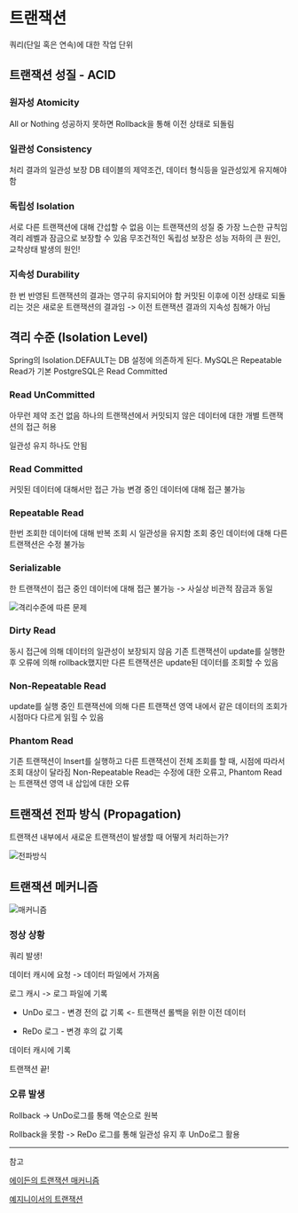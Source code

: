 # 트랜잭션

쿼리(단일 혹은 연속)에 대한 작업 단위

## 트랜잭션 성질 - ACID

### 원자성 Atomicity

All or Nothing
성공하지 못하면 Rollback을 통해 이전 상태로 되돌림

### 일관성 Consistency

처리 결과의 일관성 보장
DB 테이블의 제약조건, 데이터 형식등을 일관성있게 유지해야함

### 독립성 Isolation

서로 다른 트랜잭션에 대해 간섭할 수 없음
이는 트랜잭션의 성질 중 가장 느슨한 규칙임
격리 레벨과 잠금으로 보장할 수 있음
무조건적인 독립성 보장은 성능 저하의 큰 원인, 교착상태 발생의 원인!

### 지속성 Durability

한 번 반영된 트랜잭션의 결과는 영구히 유지되어야 함
커밋된 이후에 이전 상태로 되돌리는 것은 새로운 트랜잭션의 결과임 -> 이전 트랜잭션 결과의 지속성 침해가 아님

## 격리 수준 (Isolation Level)

Spring의 Isolation.DEFAULT는 DB 설정에 의존하게 된다.
MySQL은 Repeatable Read가 기본
PostgreSQL은 Read Committed

### Read UnCommitted

아무런 제약 조건 없음
하나의 트랜잭션에서 커밋되지 않은 데이터에 대한 개별 트랜잭션의 접근 허용

일관성 유지 하나도 안됨

### Read Committed

커밋된 데이터에 대해서만 접근 가능
변경 중인 데이터에 대해 접근 불가능

### Repeatable Read

한번 조회한 데이터에 대해 반복 조회 시 일관성을 유지함
조회 중인 데이터에 대해 다른 트랜잭션은 수정 불가능

### Serializable

한 트랜잭션이 접근 중인 데이터에 대해 접근 불가능 -> 사실상 비관적 잠금과 동일

![격리수준에 따른 문제](https://user-images.githubusercontent.com/45786387/100245950-f2726c00-2f7b-11eb-8478-8a68785d0301.png)

### Dirty Read

동시 접근에 의해 데이터의 일관성이 보장되지 않음
기존 트랜잭션이 update를 실행한 후 오류에 의해 rollback했지만 다른 트랜잭션은 update된 데이터를 조회할 수 있음

### Non-Repeatable Read

update를 실행 중인 트랜잭션에 의해 다른 트랜잭션 영역 내에서 같은 데이터의 조회가 시점마다 다르게 읽힐 수 있음

### Phantom Read

기존 트랜잭션이 Insert를 실행하고 다른 트랜잭션이 전체 조회를 할 때, 시점에 따라서 조회 대상이 달라짐
Non-Repeatable Read는 수정에 대한 오류고, Phantom Read는 트랜잭션 영역 내 삽입에 대한 오류

## 트랜잭션 전파 방식 (Propagation)

트랜잭션 내부에서 새로운 트랜잭션이 발생할 때 어떻게 처리하는가?

![전파방식](https://user-images.githubusercontent.com/45786387/100245965-f605f300-2f7b-11eb-8467-d46941e578b7.png)

## 트랜잭션 메커니즘

![매커니즘](https://user-images.githubusercontent.com/45786387/100245897-e25a8c80-2f7b-11eb-9f6c-a337570c6442.png)

### 정상 상황

쿼리 발생!

데이터 캐시에 요청 -> 데이터 파일에서 가져옴

로그 캐시 -> 로그 파일에 기록

- UnDo 로그 - 변경 전의 값 기록 <- 트랜잭션 롤백을 위한 이전 데이터

- ReDo 로그 - 변경 후의 값 기록

데이터 캐시에 기록

트랜잭션 끝!

### 오류 발생

Rollback -> UnDo로그를 통해 역순으로 원복 

Rollback을 못함 -> ReDo 로그를 통해 일관성 유지 후 UnDo로그 활용

---
참고 

[에이든의 트랜잭션 매커니즘](https://www.youtube.com/watch?v=ImvYNlF_saE&t=12s&ab_channel=%EC%9A%B0%EC%95%84%ED%95%9CTech)

[예지니이서의 트랜잭션](https://www.youtube.com/watch?v=e9PC0sroCzc&ab_channel=%EC%9A%B0%EC%95%84%ED%95%9CTech)